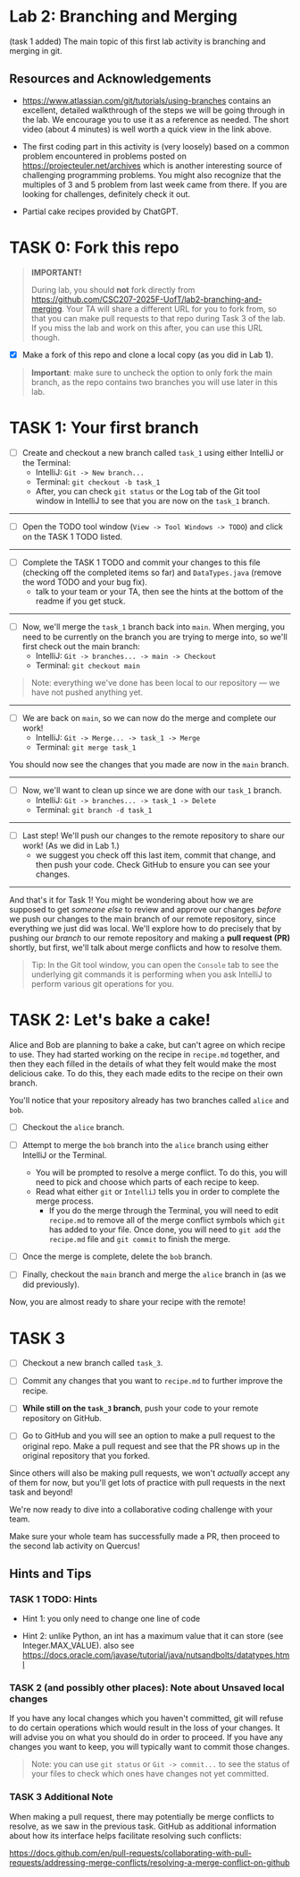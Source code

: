 # Lab 2: Branching and Merging
(task 1 added)
The main topic of this first lab activity is branching and merging in git.

## Resources and Acknowledgements

- https://www.atlassian.com/git/tutorials/using-branches contains an excellent, detailed
walkthrough of the steps we will be going through in the lab. We encourage you to use
it as a reference as needed. The short video (about 4 minutes) is well worth a quick view
in the link above.

- The first coding part in this activity is (very loosely) based on a common problem encountered in
problems posted on https://projecteuler.net/archives which is another interesting source of challenging
programming problems. You might also recognize that the multiples of 3 and 5 problem from
last week came from there. If you are looking for challenges, definitely check it out.

- Partial cake recipes provided by ChatGPT.

# TASK 0: Fork this repo

> **IMPORTANT!**
>
>During lab, you should **not** fork directly from https://github.com/CSC207-2025F-UofT/lab2-branching-and-merging.
Your TA will share a different URL for you to fork from, so that you
can make pull requests to that repo during Task 3 of the lab.
If you miss the lab and work on this after, you can use this URL though.

- [x] Make a fork of this repo and clone a local copy (as you did in Lab 1).

>**Important**: make sure to uncheck the option to only fork the main branch, as the repo
> contains two branches you will use later in this lab.

# TASK 1: Your first branch

- [ ] Create and checkout a new branch called `task_1` using either IntelliJ or the Terminal:
  - IntelliJ: `Git -> New branch...`
  - Terminal: `git checkout -b task_1`
  - After, you can check `git status` or the Log tab of the Git tool window in IntelliJ to see
  that you are now on the `task_1` branch.

---

- [ ] Open the TODO tool window (`View -> Tool Windows -> TODO`) and click on the TASK 1 TODO listed.

---

- [ ] Complete the TASK 1 TODO and commit your changes to this file (checking off the
completed items so far) and `DataTypes.java` (remove the word TODO and your bug fix).
  - talk to your team or your TA, then see the hints at the bottom of the readme if you get stuck.

---

- [ ] Now, we'll merge the `task_1` branch back into `main`. When merging,
you need to be currently on the branch you are trying to merge into, so we'll first check out the main
branch:
  - IntelliJ: `Git -> branches... -> main -> Checkout`
  - Terminal: `git checkout main`
>Note: everything we've done has been local to our repository — we have not pushed anything yet.

---

- [ ] We are back on `main`, so we can now do the merge and complete our work!
  - IntelliJ: `Git -> Merge... -> task_1 -> Merge`
  - Terminal: `git merge task_1`

You should now see the changes that you made are now in the `main` branch.

---

- [ ] Now, we'll want to clean up since we are done with our `task_1` branch.
  - IntelliJ: `Git -> branches... -> task_1 -> Delete`
  - Terminal: `git branch -d task_1`

---

- [ ] Last step! We'll push our changes to the remote repository to share our work! (As we did in Lab 1.)
  - we suggest you check off this last item, commit that change, and then push your code.
    Check GitHub to ensure you can see your changes.

---

And that's it for Task 1! You might be wondering about how we are supposed to get _someone else_
to review and approve our changes _before_ we push our changes to the main branch of
our remote repository, since everything we just did was local. We'll explore how to do precisely
that by pushing our *branch* to our remote repository and making a **pull request (PR)** shortly,
but first, we'll talk about merge conflicts and how to resolve them.

> Tip: In the Git tool window, you can open the `Console` tab to see the underlying git commands it
is performing when you ask IntelliJ to perform various git operations for you.

# TASK 2: Let's bake a cake!

Alice and Bob are planning to bake a cake, but can't agree on which recipe to use. They had
started working on the recipe in `recipe.md` together, and then they each filled in the details of
what they felt would make the most delicious cake. To do this, they each made edits to the recipe
on their own branch.

You'll notice that your repository already has two branches called `alice` and `bob`.

- [ ] Checkout the `alice` branch.

- [ ] Attempt to merge the `bob` branch into the `alice` branch using either IntelliJ or the Terminal.
  - You will be prompted to resolve a merge conflict. To do this, you will need to pick and choose which
  parts of each recipe to keep.
  - Read what either `git` or `IntelliJ` tells you in order to complete the merge process.
    - If you do the merge through the Terminal, you will need to edit `recipe.md` to remove all of the
    merge conflict symbols which `git` has added to your file. Once done, you will need to `git add` the
    `recipe.md` file and `git commit` to finish the merge.

- [ ] Once the merge is complete, delete the `bob` branch.

- [ ] Finally, checkout the `main` branch and merge the `alice` branch in (as we did previously).

Now, you are almost ready to share your recipe with the remote! 

# TASK 3

- [ ] Checkout a new branch called `task_3`.

- [ ] Commit any changes that you want to `recipe.md` to further improve the recipe.

- [ ] **While still on the `task_3` branch**, push your code to your remote repository on GitHub.

- [ ] Go to GitHub and you will see an option to make a pull request to the original repo. Make
  a pull request and see that the PR shows up in the original repository that you forked.

Since others will also be making pull requests, we won't *actually* accept any of them for now, but
you'll get lots of practice with pull requests in the next task and beyond!

We're now ready to dive into a collaborative coding challenge with your team.

Make sure your whole team has successfully made a PR, then
proceed to the second lab activity on Quercus!

## Hints and Tips

### TASK 1 TODO: Hints

- Hint 1: you only need to change one line of code

- Hint 2: unlike Python, an int has a maximum value that it can store (see Integer.MAX_VALUE).
also see https://docs.oracle.com/javase/tutorial/java/nutsandbolts/datatypes.html

### TASK 2 (and possibly other places): Note about Unsaved local changes

If you have any local changes which you haven't committed, git will refuse to do certain operations
which would result in the loss of your changes. It will advise you on what you should do in order to
proceed. If you have any changes you want to keep, you will typically want to commit those changes.

>Note: you can use `git status` or `Git -> commit...` to see the status of your files to check which
ones have changes not yet committed.

### TASK 3 Additional Note

When making a pull request, there may potentially be merge conflicts to resolve, as we saw in the
previous task. GitHub as additional information about how its interface helps facilitate resolving such
conflicts:

https://docs.github.com/en/pull-requests/collaborating-with-pull-requests/addressing-merge-conflicts/resolving-a-merge-conflict-on-github
